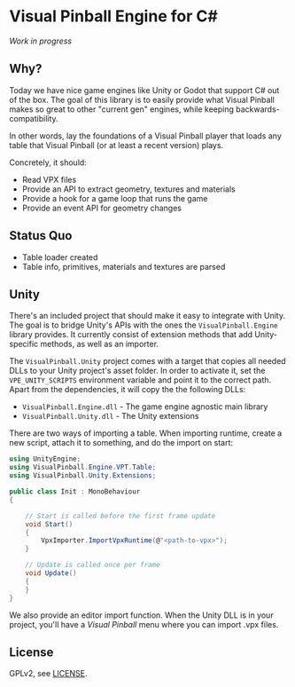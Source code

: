 # Visual Pinball Engine for C#

*Work in progress*

## Why?

Today we have nice game engines like Unity or Godot that support C# out of the
box. The goal of this library is to easily provide what Visual Pinball makes so
great to other "current gen" engines, while keeping backwards-compatibility.

In other words, lay the foundations of a Visual Pinball player that loads any
table that Visual Pinball (or at least a recent version) plays.

Concretely, it should:

- Read VPX files
- Provide an API to extract geometry, textures and materials
- Provide a hook for a game loop that runs the game
- Provide an event API for geometry changes

## Status Quo

- Table loader created
- Table info, primitives, materials and textures are parsed

## Unity

There's an included project that should make it easy to integrate with Unity.
The goal is to bridge Unity's APIs with the ones the `VisualPinball.Engine`
library provides. It currently consist of extension methods that add
Unity-specific methods, as well as an importer.

The `VisualPinball.Unity` project comes with a target that copies all needed
DLLs to your Unity project's asset folder. In order to activate it, set the
`VPE_UNITY_SCRIPTS` environment variable and point it to the correct path.
Apart from the dependencies, it will copy the the following DLLs:

- `VisualPinball.Engine.dll` - The game engine agnostic main library
- `VisualPinball.Unity.dll` - The Unity extensions

There are two ways of importing a table. When importing runtime, create a new
script, attach it to something, and do the import on start:

```cs
using UnityEngine;
using VisualPinball.Engine.VPT.Table;
using VisualPinball.Unity.Extensions;

public class Init : MonoBehaviour
{

	// Start is called before the first frame update
	void Start()
	{
		VpxImporter.ImportVpxRuntime(@"<path-to-vpx>");
	}

	// Update is called once per frame
	void Update()
	{
	}
}
```

We also provide an editor import function. When the Unity DLL is in your
project, you'll have a *Visual Pinball* menu where you can import .vpx files.


## License

GPLv2, see [LICENSE](LICENSE).
